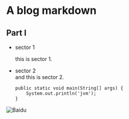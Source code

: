 # A blog markdown

## Part I

- sector 1

    this is sector 1.

- sector 2    
    and this is sector 2.

    ```
    public static void main(String[] args) {
        System.out.println('jvm');
    }
    ```

![Baidu](https://www.baidu.com/img/bd_logo1.png?where=super)